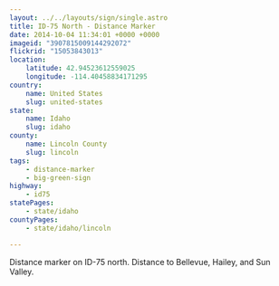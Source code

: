 ```yaml
---
layout: ../../layouts/sign/single.astro
title: ID-75 North - Distance Marker
date: 2014-10-04 11:34:01 +0000 +0000
imageid: "3907815009144292072"
flickrid: "15053843013"
location:
    latitude: 42.94523612559025
    longitude: -114.40458834171295
country:
    name: United States
    slug: united-states
state:
    name: Idaho
    slug: idaho
county:
    name: Lincoln County
    slug: lincoln
tags:
    - distance-marker
    - big-green-sign
highway:
    - id75
statePages:
    - state/idaho
countyPages:
    - state/idaho/lincoln

---
```

Distance marker on ID-75 north.  Distance to Bellevue, Hailey, and Sun Valley.